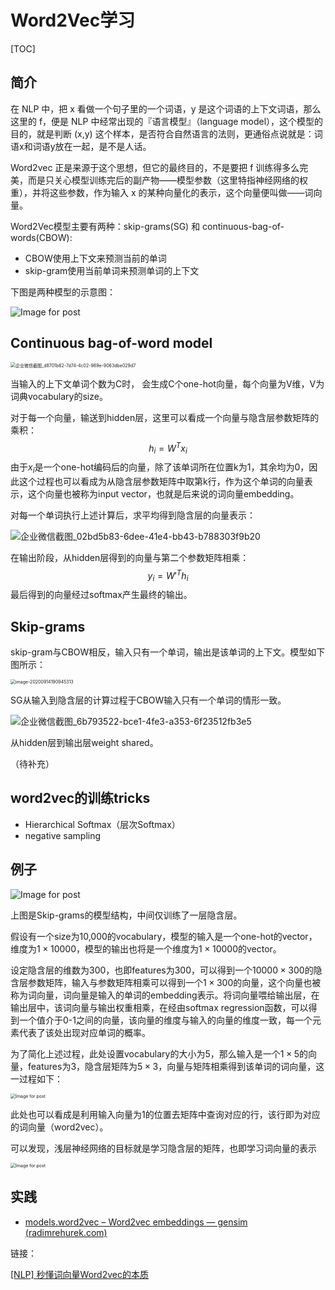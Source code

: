 # Word2Vec学习

[TOC]

## 简介

在 NLP 中，把 x 看做一个句子里的一个词语，y 是这个词语的上下文词语，那么这里的 f，便是 NLP 中经常出现的『语言模型』（language model），这个模型的目的，就是判断 (x,y) 这个样本，是否符合自然语言的法则，更通俗点说就是：词语x和词语y放在一起，是不是人话。

Word2vec 正是来源于这个思想，但它的最终目的，不是要把 f 训练得多么完美，而是只关心模型训练完后的副产物——模型参数（这里特指神经网络的权重），并将这些参数，作为输入 x 的某种向量化的表示，这个向量便叫做——词向量。

Word2Vec模型主要有两种：skip-grams(SG) 和 continuous-bag-of-words(CBOW):

* CBOW使用上下文来预测当前的单词
* skip-gram使用当前单词来预测单词的上下文

下图是两种模型的示意图：

![Image for post](images/1*iSFUaiZE9vAqB46Tk101rA.png)

## Continuous bag-of-word model

<img src="images/企业微信截图_d8701b62-7d74-4c02-989e-9063dbe029d7.png" alt="企业微信截图_d8701b62-7d74-4c02-989e-9063dbe029d7" style="zoom:50%;" />

当输入的上下文单词个数为C时， 会生成C个one-hot向量，每个向量为V维，V为词典vocabulary的size。

对于每一个向量，输送到hidden层，这里可以看成一个向量与隐含层参数矩阵的乘积：
$$
h_i=W^Tx_i
$$
由于$x_i$是一个one-hot编码后的向量，除了该单词所在位置k为1，其余均为0，因此这个过程也可以看成为从隐含层参数矩阵中取第k行，作为这个单词的向量表示，这个向量也被称为input vector，也就是后来说的词向量embedding。

对每一个单词执行上述计算后，求平均得到隐含层的向量表示：

<img src="images/企业微信截图_02bd5b83-6dee-41e4-bb43-b788303f9b20.png" alt="企业微信截图_02bd5b83-6dee-41e4-bb43-b788303f9b20"  />

在输出阶段，从hidden层得到的向量与第二个参数矩阵相乘：
$$
y_i={W'}^Th_i
$$
最后得到的向量经过softmax产生最终的输出。

## Skip-grams

skip-gram与CBOW相反，输入只有一个单词，输出是该单词的上下文。模型如下图所示：

<img src="images/image-20200914190945313.png" alt="image-20200914190945313" style="zoom:50%;" />

SG从输入到隐含层的计算过程于CBOW输入只有一个单词的情形一致。

![企业微信截图_6b793522-bce1-4fe3-a353-6f23512fb3e5](images/企业微信截图_6b793522-bce1-4fe3-a353-6f23512fb3e5.png)

从hidden层到输出层weight shared。

（待补充）

## word2vec的训练tricks

* Hierarchical Softmax（层次Softmax）
* negative sampling

## 例子

![Image for post](images/1*nnmjFMX4G6Ea7S9AX2J8OA.png)

上图是Skip-grams的模型结构，中间仅训练了一层隐含层。

假设有一个size为10,000的vocabulary，模型的输入是一个one-hot的vector，维度为$1\times10000$，模型的输出也将是一个维度为$1\times10000$的vector。

设定隐含层的维数为300，也即features为300，可以得到一个$10000\times300$的隐含层参数矩阵，输入与参数矩阵相乘可以得到一个$1\times300$的向量，这个向量也被称为词向量，词向量是输入的单词的embedding表示。将词向量喂给输出层，在输出层中，该词向量与输出权重相乘，在经由softmax regression函数，可以得到一个值介于0-1之间的向量，该向量的维度与输入的向量的维度一致，每一个元素代表了该处出现对应单词的概率。

为了简化上述过程，此处设置vocabulary的大小为5，那么输入是一个$1\times5$的向量，features为3，隐含层矩阵为$5\times3$，向量与矩阵相乘得到该单词的词向量，这一过程如下：

<img src="images/1*fpyKMmUemXUFRl6eDSxggw.png" alt="Image for post" style="zoom:50%;" />

此处也可以看成是利用输入向量为1的位置去矩阵中查询对应的行，该行即为对应的词向量（word2vec）。

可以发现，浅层神经网络的目标就是学习隐含层的矩阵，也即学习词向量的表示

<img src="images/1*W8sQKtoU_5nrNkT1aBIjXQ.png" alt="Image for post" style="zoom:50%;" />





## 实践

* [models.word2vec – Word2vec embeddings — gensim (radimrehurek.com)](https://radimrehurek.com/gensim/models/word2vec.html#module-gensim.models.word2vec)



链接：

[[NLP] 秒懂词向量Word2vec的本质](https://zhuanlan.zhihu.com/p/26306795)







